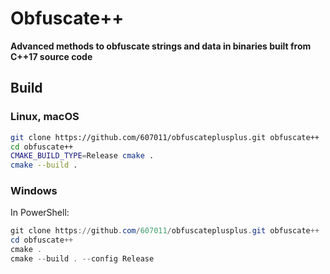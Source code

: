 # Obfuscate++

**Advanced methods to obfuscate strings and data in binaries built from C++17 source code**



## Build

### Linux, macOS

```bash
git clone https://github.com/607011/obfuscateplusplus.git obfuscate++
cd obfuscate++
CMAKE_BUILD_TYPE=Release cmake .
cmake --build .
```

### Windows

In PowerShell:

```powershell
git clone https://github.com/607011/obfuscateplusplus.git obfuscate++
cd obfuscate++
cmake .
cmake --build . --config Release
```
